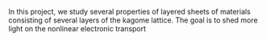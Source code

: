 In this project, we study several properties of layered sheets of materials consisting of several layers of the kagome lattice. The goal is to shed more light on the nonlinear electronic transport 
